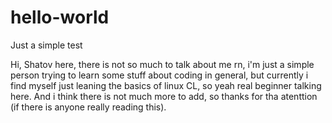 # hello-world

Just a simple test

Hi, Shatov here, there is not so much to talk about me rn, i'm just a simple person trying to learn some stuff about coding in general, but currently i find myself just leaning the basics of linux CL, so yeah real beginner talking here. And i think there is not much more to add, so thanks for tha atenttion (if there is anyone really reading this).
